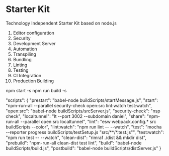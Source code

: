 # Starter Kit
Technology Independent Starter Kit based on node.js

1. Editor configuration
2. Security
3. Development Server
4. Automation
5. Transpiling
6. Bundling
7. Linting
8. Testing
9. CI Integration
10. Production Building

npm start -s
npm run build -s

"scripts": {
  "prestart": "babel-node buildScripts/startMessage.js",
  "start": "npm-run-all --parallel security-check open:src lint:watch test:watch",
  "open:src": "babel-node buildScripts/srcServer.js",
  "security-check": "nsp check",
  "localtunnel": "lt --port 3002 --subdomain daniel",
  "share": "npm-run-all --parallel open:src localtunnel",
  "lint": "esw webpack.config.* src buildScripts --color",
  "lint:watch": "npm run lint -- --watch",
  "test": "mocha --reporter progress buildScripts/testSetup.js \"src/**/*.test.js\"",
  "test:watch": "npm run test -- --watch",
  "clean-dist": "rimraf ./dist && mkdir dist",
  "prebuild": "npm-run-all clean-dist test lint",
  "build": "babel-node buildScripts/build.js",
  "postbuild": "babel-node buildScripts/distServer.js"
}